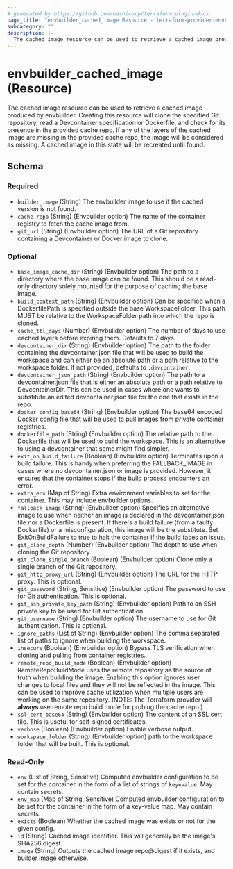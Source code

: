 ```yaml
---
# generated by https://github.com/hashicorp/terraform-plugin-docs
page_title: "envbuilder_cached_image Resource - terraform-provider-envbuilder"
subcategory: ""
description: |-
  The cached image resource can be used to retrieve a cached image produced by envbuilder. Creating this resource will clone the specified Git repository, read a Devcontainer specification or Dockerfile, and check for its presence in the provided cache repo. If any of the layers of the cached image are missing in the provided cache repo, the image will be considered as missing. A cached image in this state will be recreated until found.
---
```


# envbuilder_cached_image (Resource)

The cached image resource can be used to retrieve a cached image produced by envbuilder. Creating this resource will clone the specified Git repository, read a Devcontainer specification or Dockerfile, and check for its presence in the provided cache repo. If any of the layers of the cached image are missing in the provided cache repo, the image will be considered as missing. A cached image in this state will be recreated until found.



<!-- schema generated by tfplugindocs -->
## Schema

### Required

- `builder_image` (String) The envbuilder image to use if the cached version is not found.
- `cache_repo` (String) (Envbuilder option) The name of the container registry to fetch the cache image from.
- `git_url` (String) (Envbuilder option) The URL of a Git repository containing a Devcontainer or Docker image to clone.

### Optional

- `base_image_cache_dir` (String) (Envbuilder option) The path to a directory where the base image can be found. This should be a read-only directory solely mounted for the purpose of caching the base image.
- `build_context_path` (String) (Envbuilder option) Can be specified when a DockerfilePath is specified outside the base WorkspaceFolder. This path MUST be relative to the WorkspaceFolder path into which the repo is cloned.
- `cache_ttl_days` (Number) (Envbuilder option) The number of days to use cached layers before expiring them. Defaults to 7 days.
- `devcontainer_dir` (String) (Envbuilder option) The path to the folder containing the devcontainer.json file that will be used to build the workspace and can either be an absolute path or a path relative to the workspace folder. If not provided, defaults to `.devcontainer`.
- `devcontainer_json_path` (String) (Envbuilder option) The path to a devcontainer.json file that is either an absolute path or a path relative to DevcontainerDir. This can be used in cases where one wants to substitute an edited devcontainer.json file for the one that exists in the repo.
- `docker_config_base64` (String) (Envbuilder option) The base64 encoded Docker config file that will be used to pull images from private container registries.
- `dockerfile_path` (String) (Envbuilder option) The relative path to the Dockerfile that will be used to build the workspace. This is an alternative to using a devcontainer that some might find simpler.
- `exit_on_build_failure` (Boolean) (Envbuilder option) Terminates upon a build failure. This is handy when preferring the FALLBACK_IMAGE in cases where no devcontainer.json or image is provided. However, it ensures that the container stops if the build process encounters an error.
- `extra_env` (Map of String) Extra environment variables to set for the container. This may include envbuilder options.
- `fallback_image` (String) (Envbuilder option) Specifies an alternative image to use when neither an image is declared in the devcontainer.json file nor a Dockerfile is present. If there's a build failure (from a faulty Dockerfile) or a misconfiguration, this image will be the substitute. Set ExitOnBuildFailure to true to halt the container if the build faces an issue.
- `git_clone_depth` (Number) (Envbuilder option) The depth to use when cloning the Git repository.
- `git_clone_single_branch` (Boolean) (Envbuilder option) Clone only a single branch of the Git repository.
- `git_http_proxy_url` (String) (Envbuilder option) The URL for the HTTP proxy. This is optional.
- `git_password` (String, Sensitive) (Envbuilder option) The password to use for Git authentication. This is optional.
- `git_ssh_private_key_path` (String) (Envbuilder option) Path to an SSH private key to be used for Git authentication.
- `git_username` (String) (Envbuilder option) The username to use for Git authentication. This is optional.
- `ignore_paths` (List of String) (Envbuilder option) The comma separated list of paths to ignore when building the workspace.
- `insecure` (Boolean) (Envbuilder option) Bypass TLS verification when cloning and pulling from container registries.
- `remote_repo_build_mode` (Boolean) (Envbuilder option) RemoteRepoBuildMode uses the remote repository as the source of truth when building the image. Enabling this option ignores user changes to local files and they will not be reflected in the image. This can be used to improve cache utilization when multiple users are working on the same repository. (NOTE: The Terraform provider will **always** use remote repo build mode for probing the cache repo.)
- `ssl_cert_base64` (String) (Envbuilder option) The content of an SSL cert file. This is useful for self-signed certificates.
- `verbose` (Boolean) (Envbuilder option) Enable verbose output.
- `workspace_folder` (String) (Envbuilder option) path to the workspace folder that will be built. This is optional.

### Read-Only

- `env` (List of String, Sensitive) Computed envbuilder configuration to be set for the container in the form of a list of strings of `key=value`. May contain secrets.
- `env_map` (Map of String, Sensitive) Computed envbuilder configuration to be set for the container in the form of a key-value map. May contain secrets.
- `exists` (Boolean) Whether the cached image was exists or not for the given config.
- `id` (String) Cached image identifier. This will generally be the image's SHA256 digest.
- `image` (String) Outputs the cached image repo@digest if it exists, and builder image otherwise.
